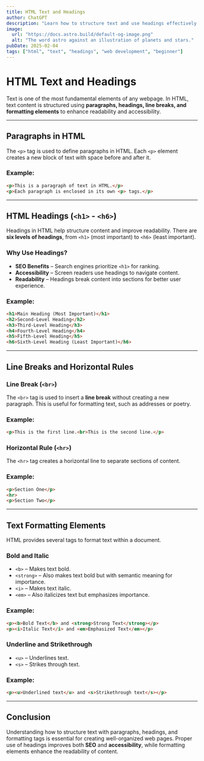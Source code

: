 ```yaml
---
title: HTML Text and Headings  
author: ChatGPT  
description: "Learn how to structure text and use headings effectively in HTML."  
image:  
  url: "https://docs.astro.build/default-og-image.png"  
  alt: "The word astro against an illustration of planets and stars."  
pubDate: 2025-02-04  
tags: ["html", "text", "headings", "web development", "beginner"]  
---
```


# HTML Text and Headings  

Text is one of the most fundamental elements of any webpage. In HTML, text content is structured using **paragraphs, headings, line breaks, and formatting elements** to enhance readability and accessibility.  

---

## Paragraphs in HTML  

The `<p>` tag is used to define paragraphs in HTML. Each `<p>` element creates a new block of text with space before and after it.  

### Example:  

```html
<p>This is a paragraph of text in HTML.</p>
<p>Each paragraph is enclosed in its own <p> tags.</p>
```

---

## HTML Headings (`<h1>` - `<h6>`)  

Headings in HTML help structure content and improve readability. There are **six levels of headings**, from `<h1>` (most important) to `<h6>` (least important).  

### Why Use Headings?  

- **SEO Benefits** – Search engines prioritize `<h1>` for ranking.  
- **Accessibility** – Screen readers use headings to navigate content.  
- **Readability** – Headings break content into sections for better user experience.  

### Example:  

```html
<h1>Main Heading (Most Important)</h1>
<h2>Second-Level Heading</h2>
<h3>Third-Level Heading</h3>
<h4>Fourth-Level Heading</h4>
<h5>Fifth-Level Heading</h5>
<h6>Sixth-Level Heading (Least Important)</h6>
```

---

## Line Breaks and Horizontal Rules  

### Line Break (`<br>`)  

The `<br>` tag is used to insert a **line break** without creating a new paragraph. This is useful for formatting text, such as addresses or poetry.  

### Example:  

```html
<p>This is the first line.<br>This is the second line.</p>
```

### Horizontal Rule (`<hr>`)  

The `<hr>` tag creates a horizontal line to separate sections of content.  

### Example:  

```html
<p>Section One</p>
<hr>
<p>Section Two</p>
```

---

## Text Formatting Elements  

HTML provides several tags to format text within a document.  

### Bold and Italic  

- `<b>` – Makes text bold.  
- `<strong>` – Also makes text bold but with semantic meaning for importance.  
- `<i>` – Makes text italic.  
- `<em>` – Also italicizes text but emphasizes importance.  

### Example:  

```html
<p><b>Bold Text</b> and <strong>Strong Text</strong></p>
<p><i>Italic Text</i> and <em>Emphasized Text</em></p>
```

### Underline and Strikethrough  

- `<u>` – Underlines text.  
- `<s>` – Strikes through text.  

### Example:  

```html
<p><u>Underlined text</u> and <s>Strikethrough text</s></p>
```

---

## Conclusion  

Understanding how to structure text with paragraphs, headings, and formatting tags is essential for creating well-organized web pages. Proper use of headings improves both **SEO** and **accessibility**, while formatting elements enhance the readability of content.  


